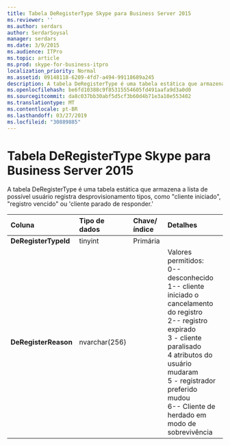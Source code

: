 ```yaml
---
title: Tabela DeRegisterType Skype para Business Server 2015
ms.reviewer: ''
ms.author: serdars
author: SerdarSoysal
manager: serdars
ms.date: 3/9/2015
ms.audience: ITPro
ms.topic: article
ms.prod: skype-for-business-itpro
localization_priority: Normal
ms.assetid: 09148118-6209-4fd7-a494-99118689a245
description: A tabela DeRegisterType é uma tabela estática que armazena a lista de possível usuário registra desprovisionamento tipos, como "cliente iniciado", "registro vencido" ou 'cliente parado de responder.'
ms.openlocfilehash: be6fd10388c9f85315554605fd491aafa9d3a0d0
ms.sourcegitcommit: da8c037bb30abf5d5cf3b60d4b71e3a10e553402
ms.translationtype: MT
ms.contentlocale: pt-BR
ms.lasthandoff: 03/27/2019
ms.locfileid: "30889885"
---
```

# <a name="deregistertype-table-in-skype-for-business-server-2015"></a>Tabela DeRegisterType Skype para Business Server 2015
 
A tabela DeRegisterType é uma tabela estática que armazena a lista de possível usuário registra desprovisionamento tipos, como "cliente iniciado", "registro vencido" ou 'cliente parado de responder.'
  
|**Coluna**|**Tipo de dados**|**Chave/índice**|**Detalhes**|
|:-----|:-----|:-----|:-----|
|**DeRegisterTypeId** <br/> |tinyint  <br/> |Primária  <br/> ||
|**DeRegisterReason** <br/> |nvarchar(256)  <br/> || Valores permitidos: <br/>  0--desconhecido <br/>  1-- cliente iniciado o cancelamento do registro <br/>  2-- registro expirado <br/>  3 - cliente paralisado <br/>  4 atributos do usuário mudaram <br/>  5 - registrador preferido mudou <br/>  6-- Cliente de herdado em modo de sobrevivência <br/> |
   


